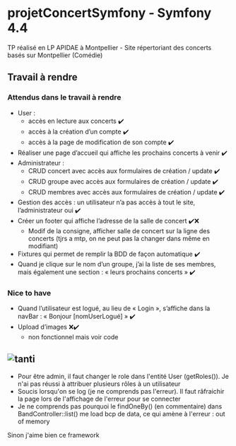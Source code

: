 # projetConcertSymfony - Symfony 4.4

TP réalisé en LP APIDAE à Montpellier - Site répertoriant des concerts basés sur Montpellier (Comédie)

## Travail à rendre
### Attendus dans le travail à rendre 
- User :
    - accès en lecture aux concerts ✔️
    - accès à la création d’un compte ✔️
    - accès à la page de modification de son compte ✔️
- Réaliser une page d’accueil qui affiche les prochains concerts à venir ✔️
- Administrateur :
    - CRUD concert avec accès aux formulaires de création / update ✔️
    - CRUD groupe avec accès aux formulaires de création / update ✔️
    - CRUD membres avec accès aux formulaires de création / update ✔️
- Gestion des accès : un utilisateur n’a pas accès à tout le site, l’administrateur oui ✔️
- Créer un footer qui affiche l’adresse de la salle de concert ✔️❌
    - Modif de la consigne, afficher salle de concert sur la ligne des concerts (tjrs a mtp, on ne peut pas la changer dans même en modifiant)
- Fixtures qui permet de remplir la BDD de façon automatique ✔️
- Quand je clique sur le nom d’un groupe, j’ai la liste de ses membres, mais également une section : « leurs prochains concerts » ✔️


### Nice to have
- Quand l’utilisateur est logué, au lieu de « Login », s’affiche dans la navBar : « Bonjour [nomUserLogué] » ✔️
- Upload d’images ❌✔️
    - non fonctionnel mais voir code

## ![tanti](https://user-images.githubusercontent.com/55393279/103274457-00277100-49c2-11eb-9dcb-6eda3c42e831.jpg)
- Pour être admin, il faut changer le role dans l'entité User (getRoles()). Je n'ai pas réussi à attribuer plusieurs rôles à un utilisateur
- Soucis lorsqu'on se log (je ne comprends pas l'erreur). Il faut râfraichir la page lors de l'affichage de l'erreur pour se connecter
- Je ne comprends pas pourquoi le findOneBy() (en commentaire) dans BandController::list() me load bcp de data, ce qui amène à l'erreur : out of memory

Sinon j'aime bien ce framework 
